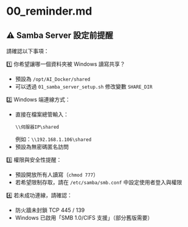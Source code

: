 # 00_reminder.md
## ⚠️ Samba Server 設定前提醒

請確認以下事項：

1️⃣ 你希望讓哪一個資料夾被 Windows 讀寫共享？  
   - 預設為 `/opt/AI_Docker/shared`  
   - 可以透過 `01_samba_server_setup.sh` 修改變數 `SHARE_DIR`

2️⃣ Windows 端連線方式：
   - 直接在檔案總管輸入：
     ```
     \\伺服器IP\shared
     ```
     例如：`\\192.168.1.106\shared`
   - 預設為無密碼匿名訪問

3️⃣ 權限與安全性提醒：
   - 預設開放所有人讀寫（`chmod 777`）
   - 若希望限制存取，請在 `/etc/samba/smb.conf` 中設定使用者登入與權限

4️⃣ 若未成功連線，請確認：
   - 防火牆未封鎖 TCP 445 / 139
   - Windows 已啟用「SMB 1.0/CIFS 支援」（部分舊版需要）
